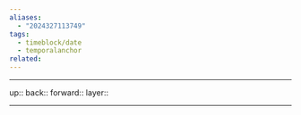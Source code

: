 ```yaml
---
aliases:
  - "2024327113749"
tags:
  - timeblock/date
  - temporalanchor
related:
---
```




***

up:: 
back:: 
forward:: 
layer:: 

***

